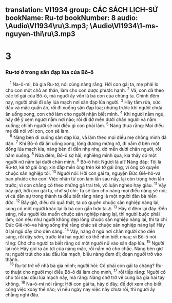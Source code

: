 translation: VI1934
group: CÁC SÁCH LỊCH-SỬ
bookName: Ru-tơ 
bookNumber: 8
audio: \Audio\VI1934\ru\3.mp3; \Audio\VI1934\1-ms-nguyen-thi\ru\3.mp3
-------

<div class="title"><h1>3</h1><h3>Ru-tơ ở trong sân đạp lúa của Bô-ô</h3></div>
<span class="verse ru_3_1"> <sup>1</sup> Na-ô-mi, bà gia Ru-tơ, nói cùng nàng rằng: Hỡi con gái ta, mẹ phải lo cho con một chỗ an thân, làm cho con được phước hạnh. </span>
<span class="verse ru_3_2"><sup>2</sup> Vả, con đã theo các tớ gái của Bô-ô, mà người ấy vốn là bà con của chúng ta. Chính đêm nay, người phải đi sảy lúa mạch nơi sân đạp lúa người. </span>
<span class="verse ru_3_3"><sup>3</sup> Hãy tắm rửa, xức dầu và mặc quần áo, rồi đi xuống sân đạp lúa; nhưng trước khi người chưa ăn uống xong, con chớ làm cho người nhận biết mình. </span>
<span class="verse ru_3_4"><sup>4</sup> Khi người nằm ngủ, hãy để ý xem người nằm nơi nào; rồi đi dở mền dưới chân người và nằm xuống; chính người sẽ nói điều gì con phải làm. </span>
<span class="verse ru_3_5"><sup>5</sup> Nàng thưa rằng: Mọi điều mẹ đã nói với con, con sẽ làm. <br/></span>
<span class="verse ru_3_6"> <sup>6</sup> Nàng bèn đi xuống sân đạp lúa, và làm theo mọi điều mẹ chồng mình đã dặn. </span>
<span class="verse ru_3_7"><sup>7</sup> Khi Bô-ô đã ăn uống xong, lòng đương mừng rỡ, đi nằm ở bên một đống lúa mạch kia, nàng bèn đi đến nhẹ nhẹ, dở mền dưới chân người, rồi nằm xuống. </span>
<span class="verse ru_3_8"><sup>8</sup> Nửa đêm, Bô-ô sợ hãi, nghiêng mình qua, kìa thấy có một người nữ nằm tại dưới chân mình. </span>
<span class="verse ru_3_9"><sup>9</sup> Bô-ô hỏi: Ngươi là ai? Nàng đáp: Tôi là Ru-tơ, kẻ tớ gái ông; xin đắp mền ông trên kẻ tớ gái ông, vì ông có quyền chuộc sản nghiệp tôi. </span>
<span class="verse ru_3_10"><sup>10</sup> Người nói: Hỡi con gái ta, nguyện Đức Giê-hô-va ban phước cho con! Việc nhân từ con làm lần sau nầy, lại còn trọng hơn lần trước; vì con chẳng có theo những gã trai trẻ, vô luận nghèo hay giàu. </span>
<span class="verse ru_3_11"><sup>11</sup> Vậy bây giờ, hỡi con gái ta, chớ sợ chi: Ta sẽ làm cho nàng mọi điều nàng sẽ nói; vì cả dân sự trong thành ta đều biết rằng nàng là một người đàn bà hiền đức. </span>
<span class="verse ru_3_12"><sup>12</sup> Bây giờ, điều đó quả thật, ta có quyền chuộc sản nghiệp nàng lại; song có một người khác lại là bà con gần hơn ta.<a data-toggle="tooltip" data-placement="bottom" title="Ru 2:20">⚓</a></span>
<span class="verse ru_3_13"><sup>13</sup> Hãy ở đêm lại đây. Đến sáng, nếu người kia muốn chuộc sản nghiệp nàng lại, thì người buộc phải làm; còn nếu như người không đẹp lòng chuộc sản nghiệp nàng lại, thì ta chỉ Đức Giê-hô-va hằng sống thề rằng chắc sẽ chuộc sản nghiệp nàng lại! Hãy ở lại ngủ đây cho đến sáng. </span>
<span class="verse ru_3_14"><sup>14</sup> Vậy, nàng ở ngủ nơi chân người cho đến sáng, rồi dậy sớm, trước khi hai người có thể nhìn biết nhau; vì Bô-ô nói rằng: Chớ cho người ta biết rằng có một người nữ vào sân đạp lúa. </span>
<span class="verse ru_3_15"><sup>15</sup> Người lại nói: Hãy giơ ra áo tơi của nàng mặc, rồi nắm nó cho chắc. Nàng bèn giơ ra; người trút cho sáu đấu lúa mạch, biểu nàng đem đi; đoạn người trở vào thành. <br/></span>
<span class="verse ru_3_16"> <sup>16</sup> Ru-tơ trở về nhà bà gia mình; người hỏi: Có phải con gái ta chăng? Ru-tơ thuật cho người mọi điều Bô-ô đã làm cho mình, </span>
<span class="verse ru_3_17"><sup>17</sup> rồi tiếp rằng: Người có cho tôi sáu đấu lúa mạch nầy, mà rằng: Nàng chớ trở về cùng bà gia hai tay không. </span>
<span class="verse ru_3_18"><sup>18</sup> Na-ô-mi nói rằng: Hỡi con gái ta, hãy ở đây, để đợi xem cho biết công việc xoay thế nào; vì nếu ngày nay việc nầy chưa rồi, thì người ấy chẳng nghỉ đâu. <br/></span>
